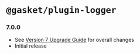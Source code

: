 # `@gasket/plugin-logger`

### 7.0.0

- See [Version 7 Upgrade Guide] for overall changes
- Initial release


[Version 7 Upgrade Guide]: /docs/upgrade-to-7.md

